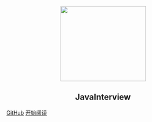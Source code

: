 <p align="center">
<img src="https://java-interview.oss-cn-chengdu.aliyuncs.com/page/ioc3.jpg" width="223" height="197"/>
</p>
<h2 align="center">JavaInterview</h2>


[GitHub](https://github.com/HappySnailSunshine/JavaInterview.git)
[开始阅读](#JavaInterview)